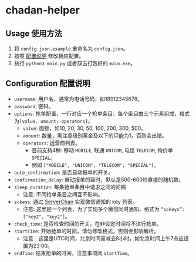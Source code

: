 # chadan-helper

## Usage 使用方法

1. 将 `config.json.example` 重命名为 `config.json`。
2. 按照 [配置说明](#configuration-配置说明) 修改相应配置。
3. 执行 `python3 main.py` 或者双击打包好的 `main.exe`。

## Configuration 配置说明

- `username`: 用户名，通常为电话号码，如18912345678。
- `password`: 密码。
- `options`: 抢单配置，一行对应一个抢单条目，每个条目由三个元素组成，格式为`[value, amount, operators]`。
  - `value`: 面额，如10, 20, 30, 50, 100, 200, 300, 500。
  - `amount`: 数量，需注意级别黄金及以下的只能为1，否则会出错。
  - `operators`: 运营商列表。
    - 目前支持4种: 移动 `MOBILE`, 联通 `UNICOM`, 电信 `TELECOM`, 特价单 `SPECIAL`。
    - 例如 `["MOBILE", "UNICOM", "TELECOM", "SPECIAL"]`。
- `auto_confirmation`: 是否自动报单的开关。
- `confirmation_delay`: 自动报单的延时，默认是500-600秒直接的随机数。
- `sleep_duration`: 每条抢单条目中请求之间的间隔
  - 注意: 不同抢单条目之间互不影响。
- `sckeys`: 通过 [ServerChan](http://sc.ftqq.com/3.version) 实现微信通知的 key 列表。
  - 注意: 这里是一个列表，为了实现多个微信同时通知，格式为 `“sckeys”: ["key2", "key2"]`。
- `check_time`: 是否检查时间的开关，在非设定时间将不进行抢单。
- `startTime`: 开始抢单的时间，请勿修改格式，否则会影响解析。
  - 注意：这里是UTC时间，北京时间需减去8小时，如北京时间上午7点应设置为23:00。
- `endTime`: 结束抢单的时间，注意事项同 `startTime`。
